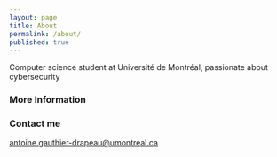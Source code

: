 ```yaml
---
layout: page
title: About
permalink: /about/
published: true
---
```


Computer science student at Université de Montréal, passionate about cybersecurity

### More Information

### Contact me

[antoine.gauthier-drapeau@umontreal.ca](antoine.gauthier-drapeau@umontreal.ca)
